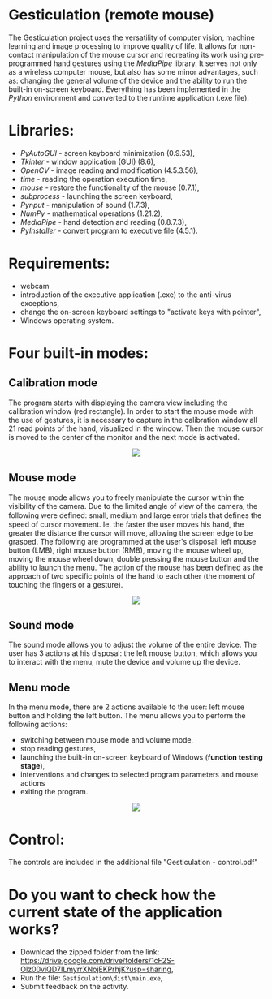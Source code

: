 # Gesticulation (remote mouse)
The Gesticulation project uses the versatility of computer vision, machine learning and image processing to improve quality of life.
It allows for non-contact manipulation of the mouse cursor and recreating its work using pre-programmed hand gestures using the *MediaPipe* library.
It serves not only as a wireless computer mouse, but also has some minor advantages, such as: changing the general volume of the device and the ability to run the built-in on-screen keyboard.
Everything has been implemented in the *Python* environment and converted to the runtime application (.exe file).

# Libraries:
- *PyAutoGUI* - screen keyboard minimization (0.9.53),
- *Tkinter* - window application (GUI) (8.6),
- *OpenCV* - image reading and modification (4.5.3.56),
- *time* - reading the operation execution time,
- *mouse* - restore the functionality of the mouse (0.7.1),
- *subprocess* - launching the screen keyboard,
- *Pynput* - manipulation of sound (1.7.3),
- *NumPy* - mathematical operations (1.21.2),
- *MediaPipe* - hand detection and reading (0.8.7.3),
- *PyInstaller* - convert program to executive file (4.5.1).

# Requirements:
- webcam
- introduction of the executive application (.exe) to the anti-virus exceptions,
- change the on-screen keyboard settings to "activate keys with pointer",
- Windows operating system.

# Four built-in modes:
## Calibration mode
The program starts with displaying the camera view including the calibration window (red rectangle).
In order to start the mouse mode with the use of gestures, it is necessary to capture in the calibration window all 21 read points of the hand, visualized in the window.
Then the mouse cursor is moved to the center of the monitor and the next mode is activated.

<p align="center">
  <img src="https://user-images.githubusercontent.com/91888660/136264160-da4d97e8-2412-4c43-80fe-77d2c38fba06.png">
</p>

## Mouse mode
The mouse mode allows you to freely manipulate the cursor within the visibility of the camera. Due to the limited angle of view of the camera,
the following were defined: small, medium and large error trials that deﬁnes the speed of cursor movement. Ie. the faster the user moves his hand,
the greater the distance the cursor will move, allowing the screen edge to be grasped. The following are programmed at the user's disposal: left mouse button (LMB),
right mouse button (RMB), moving the mouse wheel up, moving the mouse wheel down, double pressing the mouse button and the ability to launch the menu.
The action of the mouse has been defined as the approach of two specific points of the hand to each other (the moment of touching the fingers or a gesture).

<p align="center">
  <img src="https://user-images.githubusercontent.com/91888660/136264165-6e503d06-9c8f-48d8-935c-87f166cb3007.png">
</p>

## Sound mode
The sound mode allows you to adjust the volume of the entire device. The user has 3 actions at his disposal: the left mouse button,
which allows you to interact with the menu, mute the device and volume up the device.

## Menu mode
In the menu mode, there are 2 actions available to the user: left mouse button and holding the left button. The menu allows you to perform the following actions:
- switching between mouse mode and volume mode,
- stop reading gestures,
- launching the built-in on-screen keyboard of Windows (**function testing stage**),
- interventions and changes to selected program parameters and mouse actions
- exiting the program.

<p align="center">
  <img src="https://user-images.githubusercontent.com/91888660/136264167-b832d504-bbf7-4dd5-b498-0f74d5e01d22.png">
</p>

# Control:
The controls are included in the additional file "Gesticulation - control.pdf"

# Do you want to check how the current state of the application works?
- Download the zipped folder from the link: https://drive.google.com/drive/folders/1cF2S-Olz00viQD7ILmyrrXNojEKPrhjK?usp=sharing,
- Run the file: `Gesticulation\dist\main.exe`,
- Submit feedback on the activity.

